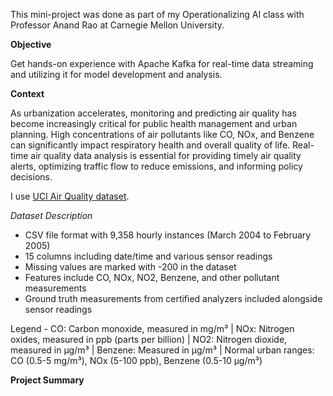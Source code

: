 This mini-project was done as part of my Operationalizing AI class with Professor Anand Rao at Carnegie Mellon University.


**Objective**

Get hands-on experience with Apache Kafka for real-time data streaming and utilizing it for model development and analysis.


**Context**

As urbanization accelerates, monitoring and predicting air quality has become increasingly critical for public health management and urban planning. High concentrations of air pollutants like CO, NOx, and Benzene can significantly impact respiratory health and overall quality of life. Real-time air quality data analysis is essential for providing timely air quality alerts, optimizing traffic flow to reduce emissions, and informing policy decisions.

I use [UCI Air Quality dataset](https://archive.ics.uci.edu/ml/datasets/Air+Quality).

_Dataset Description_

- CSV file format with 9,358 hourly instances (March 2004 to February 2005)
- 15 columns including date/time and various sensor readings
- Missing values are marked with -200 in the dataset
- Features include CO, NOx, NO2, Benzene, and other pollutant measurements
- Ground truth measurements from certified analyzers included alongside sensor readings

Legend - CO: Carbon monoxide, measured in mg/m³ | NOx: Nitrogen oxides, measured in ppb (parts per billion) | NO2: Nitrogen dioxide, measured in µg/m³ | Benzene: Measured in µg/m³ | Normal urban ranges: CO (0.5-5 mg/m³), NOx (5-100 ppb), Benzene (0.5-10 µg/m³)


**Project Summary**




